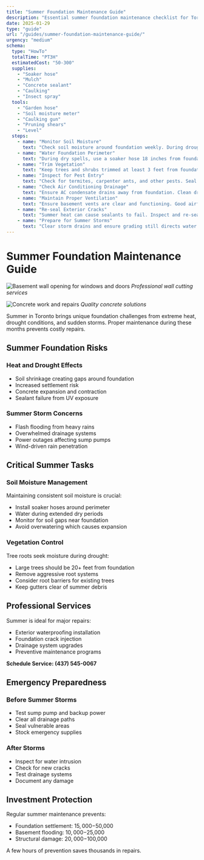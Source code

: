 ```yaml
---
title: "Summer Foundation Maintenance Guide"
description: "Essential summer foundation maintenance checklist for Toronto homeowners. Protect your foundation from heat, drought, and summer storms."
date: 2025-01-29
type: "guide"
url: "/guides/summer-foundation-maintenance-guide/"
urgency: "medium"
schema:
  type: "HowTo"
  totalTime: "PT3H"
  estimatedCost: "50-300"
  supplies:
    - "Soaker hose"
    - "Mulch"
    - "Concrete sealant"
    - "Caulking"
    - "Insect spray"
  tools:
    - "Garden hose"
    - "Soil moisture meter"
    - "Caulking gun"
    - "Pruning shears"
    - "Level"
  steps:
    - name: "Monitor Soil Moisture"
      text: "Check soil moisture around foundation weekly. During drought, soil shrinkage can cause foundation movement. Maintain consistent moisture levels."
    - name: "Water Foundation Perimeter"
      text: "During dry spells, use a soaker hose 18 inches from foundation to maintain soil moisture. Water in early morning or evening."
    - name: "Trim Vegetation"
      text: "Keep trees and shrubs trimmed at least 3 feet from foundation. Remove any roots growing toward the foundation."
    - name: "Inspect for Pest Entry"
      text: "Check for termites, carpenter ants, and other pests. Seal any entry points and treat if necessary."
    - name: "Check Air Conditioning Drainage"
      text: "Ensure AC condensate drains away from foundation. Clean drain lines and redirect if pooling occurs."
    - name: "Maintain Proper Ventilation"
      text: "Ensure basement vents are clear and functioning. Good airflow prevents moisture buildup and mold growth."
    - name: "Re-seal Exterior Cracks"
      text: "Summer heat can cause sealants to fail. Inspect and re-seal any cracks or gaps in foundation and around windows."
    - name: "Prepare for Summer Storms"
      text: "Clear storm drains and ensure grading still directs water away. Test sump pump before storm season."
---
```


# Summer Foundation Maintenance Guide

![Basement wall opening for windows and doors](/pics/work/wall-opening.webp)
*Professional wall cutting services*


![Concrete work and repairs](/pics/services/concrete/concrete.webp)
*Quality concrete solutions*


Summer in Toronto brings unique foundation challenges from extreme heat, drought conditions, and sudden storms. Proper maintenance during these months prevents costly repairs.

## Summer Foundation Risks

### Heat and Drought Effects
- Soil shrinkage creating gaps around foundation
- Increased settlement risk
- Concrete expansion and contraction
- Sealant failure from UV exposure

### Summer Storm Concerns
- Flash flooding from heavy rains
- Overwhelmed drainage systems
- Power outages affecting sump pumps
- Wind-driven rain penetration

## Critical Summer Tasks

### Soil Moisture Management
Maintaining consistent soil moisture is crucial:
- Install soaker hoses around perimeter
- Water during extended dry periods
- Monitor for soil gaps near foundation
- Avoid overwatering which causes expansion

### Vegetation Control
Tree roots seek moisture during drought:
- Large trees should be 20+ feet from foundation
- Remove aggressive root systems
- Consider root barriers for existing trees
- Keep gutters clear of summer debris

## Professional Services

Summer is ideal for major repairs:
- Exterior waterproofing installation
- Foundation crack injection
- Drainage system upgrades
- Preventive maintenance programs

**Schedule Service: (437) 545-0067**

## Emergency Preparedness

### Before Summer Storms
- Test sump pump and backup power
- Clear all drainage paths
- Seal vulnerable areas
- Stock emergency supplies

### After Storms
- Inspect for water intrusion
- Check for new cracks
- Test drainage systems
- Document any damage

## Investment Protection

Regular summer maintenance prevents:
- Foundation settlement: $15,000-$50,000
- Basement flooding: $10,000-$25,000
- Structural damage: $20,000-$100,000

A few hours of prevention saves thousands in repairs.